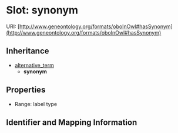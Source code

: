 # Slot: synonym

URI: [http://www.geneontology.org/formats/oboInOwl#hasSynonym](http://www.geneontology.org/formats/oboInOwl#hasSynonym)




## Inheritance

* [alternative_term](alternative_term.md)
    * **synonym**



## Properties

 * Range: label type



## Identifier and Mapping Information





